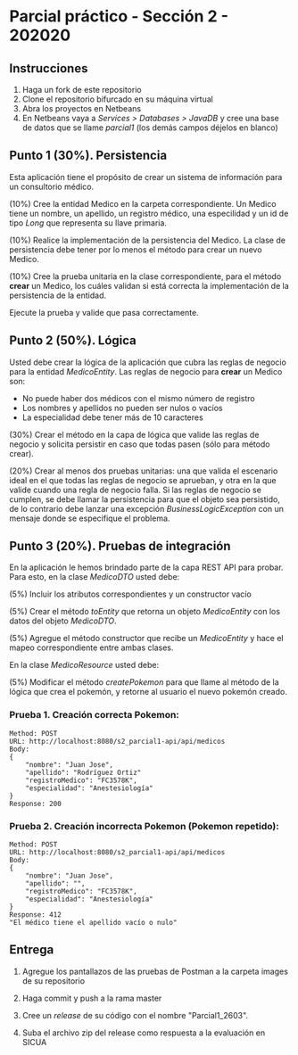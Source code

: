 # Parcial práctico - Sección 2 - 202020

## Instrucciones

1. Haga un fork de este repositorio
2. Clone el repositorio bifurcado en su máquina virtual
3. Abra los proyectos en Netbeans
4. En Netbeans vaya a _Services > Databases > JavaDB_ y cree una base de datos que se llame _parcial1_ (los demás campos déjelos en blanco)

## Punto 1 (30%). Persistencia

Esta aplicación tiene el propósito de crear un sistema de información para un consultorio médico.

(10%) Cree la entidad Medico en la carpeta correspondiente. Un Medico tiene un nombre, un apellido, un registro médico, una especilidad y un id de tipo _Long_ que representa su llave primaria.

(10%) Realice la implementación de la persistencia del Medico. La clase de persistencia debe tener por lo menos el método para crear un nuevo Medico.

(10%) Cree la prueba unitaria en la clase correspondiente, para el método **crear** un Medico, los cuáles validan si está correcta la implementación de la persistencia de la entidad.

Ejecute la prueba y valide que pasa correctamente.

## Punto 2 (50%). Lógica

Usted debe crear la lógica de la aplicación que cubra las reglas de negocio para la entidad _MedicoEntity_. Las reglas de negocio para **crear** un Medico son:

- No puede haber dos médicos con el mismo número de registro
- Los nombres y apellidos no pueden ser nulos o vacíos
- La especialidad debe tener más de 10 caracteres

(30%) Crear el método en la capa de lógica que valide las reglas de negocio y solicita persistir en caso que todas pasen (sólo para método crear).

(20%) Crear al menos dos pruebas unitarias: una que valida el escenario ideal en el que todas las reglas de negocio se aprueban, y otra en la que valide cuando una regla de negocio falla. Si las reglas de negocio se cumplen, se debe llamar la persistencia para que el objeto sea persistido, de lo contrario debe lanzar una excepción _BusinessLogicException_ con un mensaje donde se especifique el problema.

## Punto 3 (20%). Pruebas de integración

En la aplicación le hemos brindado parte de la capa REST API para probar. Para esto, en la clase _MedicoDTO_ usted debe:

(5%) Incluir los atributos correspondientes y un constructor vacío

(5%) Crear el método _toEntity_ que retorna un objeto _MedicoEntity_ con los datos del objeto _MedicoDTO_.

(5%) Agregue el método constructor que recibe un _MedicoEntity_ y hace el mapeo correspondiente entre ambas clases.

En la clase _MedicoResource_ usted debe:

(5%) Modificar el método _createPokemon_ para que llame al método de la lógica que crea el pokemón, y retorne al usuario el nuevo pokemón creado.

### Prueba 1. Creación correcta Pokemon:

```
Method: POST
URL: http://localhost:8080/s2_parcial1-api/api/medicos
Body:
{
	"nombre": "Juan Jose",
	"apellido": "Rodríguez Ortiz"
	"registroMedico": "FC3578K",
	"especialidad": "Anestesiología"
}
Response: 200
```

### Prueba 2. Creación incorrecta Pokemon (Pokemon repetido):

```
Method: POST
URL: http://localhost:8080/s2_parcial1-api/api/medicos
Body:
{
	"nombre": "Juan Jose",
	"apellido": "",
	"registroMedico": "FC3578K",
	"especialidad": "Anestesiología"
}
Response: 412
"El médico tiene el apellido vacío o nulo"
```

## Entrega

1. Agregue los pantallazos de las pruebas de Postman a la carpeta images de su repositorio

2. Haga commit y push a la rama master

3. Cree un _release_ de su código con el nombre "Parcial1_2603".

4. Suba el archivo zip del release como respuesta a la evaluación en SICUA
